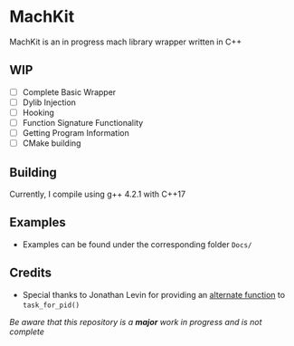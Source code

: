# MachKit
MachKit is an in progress mach library wrapper written in C++ 


## WIP
- [ ] Complete Basic Wrapper 
- [ ] Dylib Injection
- [ ] Hooking
- [ ] Function Signature Functionality
- [ ] Getting Program Information
- [ ] CMake building

## Building
Currently, I compile using g++ 4.2.1 with C++17

## Examples
- Examples can be found under the corresponding folder `Docs/`

## Credits
- Special thanks to Jonathan Levin for providing an [alternate function](http://newosxbook.com/articles/PST2.html) to `task_for_pid()` 


_Be aware that this repository is a **major** work in progress and is not complete_
